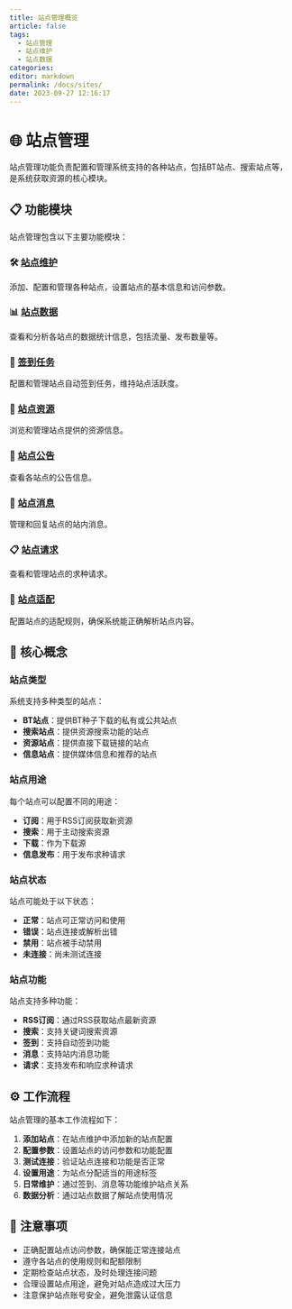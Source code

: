 ```yaml
---
title: 站点管理概览
article: false
tags: 
  - 站点管理
  - 站点维护
  - 站点数据
categories: 
editor: markdown
permalink: /docs/sites/
date: 2023-09-27 12:16:17
---
```


# 🌐 站点管理

站点管理功能负责配置和管理系统支持的各种站点，包括BT站点、搜索站点等，是系统获取资源的核心模块。

## 📋 功能模块

站点管理包含以下主要功能模块：

### 🛠️ [站点维护](/docs/sites/site/)
添加、配置和管理各种站点，设置站点的基本信息和访问参数。

### 📊 [站点数据](/docs/sites/site_data/)
查看和分析各站点的数据统计信息，包括流量、发布数量等。

### 📅 [签到任务](/docs/sites/check_in/)
配置和管理站点自动签到任务，维持站点活跃度。

### 💎 [站点资源](/docs/sites/site_resources/)
浏览和管理站点提供的资源信息。

### 📢 [站点公告](/docs/sites/site_announcements/)
查看各站点的公告信息。

### 📩 [站点消息](/docs/sites/site_messages/)
管理和回复站点的站内消息。

### 📋 [站点请求](/docs/sites/site_requests/)
查看和管理站点的求种请求。

### 🔧 [站点适配](/docs/sites/site_adaptation/)
配置站点的适配规则，确保系统能正确解析站点内容。

## 📘 核心概念

### 站点类型
系统支持多种类型的站点：

- **BT站点**：提供BT种子下载的私有或公共站点
- **搜索站点**：提供资源搜索功能的站点
- **资源站点**：提供直接下载链接的站点
- **信息站点**：提供媒体信息和推荐的站点

### 站点用途
每个站点可以配置不同的用途：

- **订阅**：用于RSS订阅获取新资源
- **搜索**：用于主动搜索资源
- **下载**：作为下载源
- **信息发布**：用于发布求种请求

### 站点状态
站点可能处于以下状态：

- **正常**：站点可正常访问和使用
- **错误**：站点连接或解析出错
- **禁用**：站点被手动禁用
- **未连接**：尚未测试连接

### 站点功能
站点支持多种功能：

- **RSS订阅**：通过RSS获取站点最新资源
- **搜索**：支持关键词搜索资源
- **签到**：支持自动签到功能
- **消息**：支持站内消息功能
- **请求**：支持发布和响应求种请求

## ⚙️ 工作流程

站点管理的基本工作流程如下：

1. **添加站点**：在站点维护中添加新的站点配置
2. **配置参数**：设置站点的访问参数和功能配置
3. **测试连接**：验证站点连接和功能是否正常
4. **设置用途**：为站点分配适当的用途标签
5. **日常维护**：通过签到、消息等功能维护站点关系
6. **数据分析**：通过站点数据了解站点使用情况

## 📝 注意事项

- 正确配置站点访问参数，确保能正常连接站点
- 遵守各站点的使用规则和配额限制
- 定期检查站点状态，及时处理连接问题
- 合理设置站点用途，避免对站点造成过大压力
- 注意保护站点账号安全，避免泄露认证信息